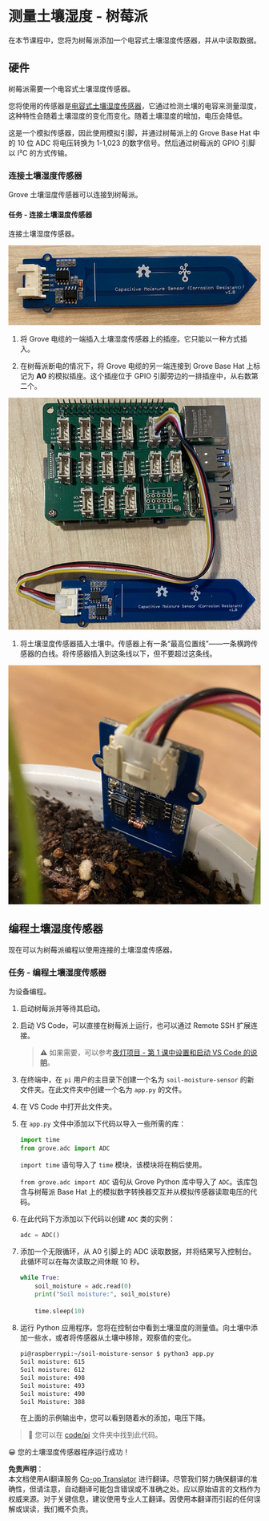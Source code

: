 <!--
CO_OP_TRANSLATOR_METADATA:
{
  "original_hash": "9d4d00a47d5d0f3e6ce42c0d1020064a",
  "translation_date": "2025-08-24T22:40:28+00:00",
  "source_file": "2-farm/lessons/2-detect-soil-moisture/pi-soil-moisture.md",
  "language_code": "zh"
}
-->
# 测量土壤湿度 - 树莓派

在本节课程中，您将为树莓派添加一个电容式土壤湿度传感器，并从中读取数据。

## 硬件

树莓派需要一个电容式土壤湿度传感器。

您将使用的传感器是[电容式土壤湿度传感器](https://www.seeedstudio.com/Grove-Capacitive-Moisture-Sensor-Corrosion-Resistant.html)，它通过检测土壤的电容来测量湿度，这种特性会随着土壤湿度的变化而变化。随着土壤湿度的增加，电压会降低。

这是一个模拟传感器，因此使用模拟引脚，并通过树莓派上的 Grove Base Hat 中的 10 位 ADC 将电压转换为 1-1,023 的数字信号。然后通过树莓派的 GPIO 引脚以 I²C 的方式传输。

### 连接土壤湿度传感器

Grove 土壤湿度传感器可以连接到树莓派。

#### 任务 - 连接土壤湿度传感器

连接土壤湿度传感器。

![一个 Grove 土壤湿度传感器](../../../../../translated_images/grove-capacitive-soil-moisture-sensor.e7f0776cce30e78be5cc5a07839385fd6718857f31b5bf5ad3d0c73c83b2f0ef.zh.png)

1. 将 Grove 电缆的一端插入土壤湿度传感器上的插座。它只能以一种方式插入。

1. 在树莓派断电的情况下，将 Grove 电缆的另一端连接到 Grove Base Hat 上标记为 **A0** 的模拟插座。这个插座位于 GPIO 引脚旁边的一排插座中，从右数第二个。

![Grove 土壤湿度传感器连接到 A0 插座](../../../../../translated_images/pi-soil-moisture-sensor.fdd7eb2393792cf6739cacf1985d9f55beda16d372f30d0b5a51d586f978a870.zh.png)

1. 将土壤湿度传感器插入土壤中。传感器上有一条“最高位置线”——一条横跨传感器的白线。将传感器插入到这条线以下，但不要超过这条线。

![插入土壤中的 Grove 土壤湿度传感器](../../../../../translated_images/soil-moisture-sensor-in-soil.bfad91002bda5e960f8c51ee64b02ee59b32c8c717e3515a2c945f33e614e403.zh.png)

## 编程土壤湿度传感器

现在可以为树莓派编程以使用连接的土壤湿度传感器。

### 任务 - 编程土壤湿度传感器

为设备编程。

1. 启动树莓派并等待其启动。

1. 启动 VS Code，可以直接在树莓派上运行，也可以通过 Remote SSH 扩展连接。

    > ⚠️ 如果需要，可以参考[夜灯项目 - 第 1 课中设置和启动 VS Code 的说明](../../../1-getting-started/lessons/1-introduction-to-iot/pi.md)。

1. 在终端中，在 `pi` 用户的主目录下创建一个名为 `soil-moisture-sensor` 的新文件夹。在此文件夹中创建一个名为 `app.py` 的文件。

1. 在 VS Code 中打开此文件夹。

1. 在 `app.py` 文件中添加以下代码以导入一些所需的库：

    ```python
    import time
    from grove.adc import ADC
    ```

    `import time` 语句导入了 `time` 模块，该模块将在稍后使用。

    `from grove.adc import ADC` 语句从 Grove Python 库中导入了 `ADC`。该库包含与树莓派 Base Hat 上的模拟数字转换器交互并从模拟传感器读取电压的代码。

1. 在此代码下方添加以下代码以创建 `ADC` 类的实例：

    ```python
    adc = ADC()
    ```

1. 添加一个无限循环，从 A0 引脚上的 ADC 读取数据，并将结果写入控制台。此循环可以在每次读取之间休眠 10 秒。

    ```python
    while True:
        soil_moisture = adc.read(0)
        print("Soil moisture:", soil_moisture)

        time.sleep(10)
    ```

1. 运行 Python 应用程序。您将在控制台中看到土壤湿度的测量值。向土壤中添加一些水，或者将传感器从土壤中移除，观察值的变化。

    ```output
    pi@raspberrypi:~/soil-moisture-sensor $ python3 app.py 
    Soil moisture: 615
    Soil moisture: 612
    Soil moisture: 498
    Soil moisture: 493
    Soil moisture: 490
    Soil Moisture: 388
    ```

    在上面的示例输出中，您可以看到随着水的添加，电压下降。

> 💁 您可以在 [code/pi](../../../../../2-farm/lessons/2-detect-soil-moisture/code/pi) 文件夹中找到此代码。

😀 您的土壤湿度传感器程序运行成功！

**免责声明**：  
本文档使用AI翻译服务 [Co-op Translator](https://github.com/Azure/co-op-translator) 进行翻译。尽管我们努力确保翻译的准确性，但请注意，自动翻译可能包含错误或不准确之处。应以原始语言的文档作为权威来源。对于关键信息，建议使用专业人工翻译。因使用本翻译而引起的任何误解或误读，我们概不负责。